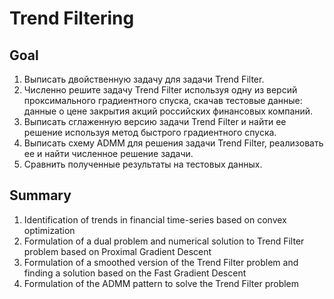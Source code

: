 # Trend Filtering
## Goal
1. Выписать двойственную задачу для задачи Trend Filter.
2. Численно решите задачу Trend Filter используя одну из версий проксимального градиентного спуска, скачав тестовые данные: данные о цене закрытия акций российских финансовых компаний.
3. Выписать сглаженную версию задачи Trend Filter и найти ее решение используя метод быстрого градиентного спуска.
4. Выписать схему ADMM для решения задачи Trend Filter, реализовать ее и найти численное решение задачи. 
5. Сравнить полученные результаты на тестовых данных.

## Summary
1. Identification of trends in financial time-series based on convex optimization
2. Formulation of a dual problem and numerical solution to Trend Filter problem based on Proximal Gradient Descent
3. Formulation of a smoothed version of the Trend Filter problem and finding a solution based on the Fast Gradient Descent
4. Formulation of the ADMM pattern to solve the Trend Filter problem

